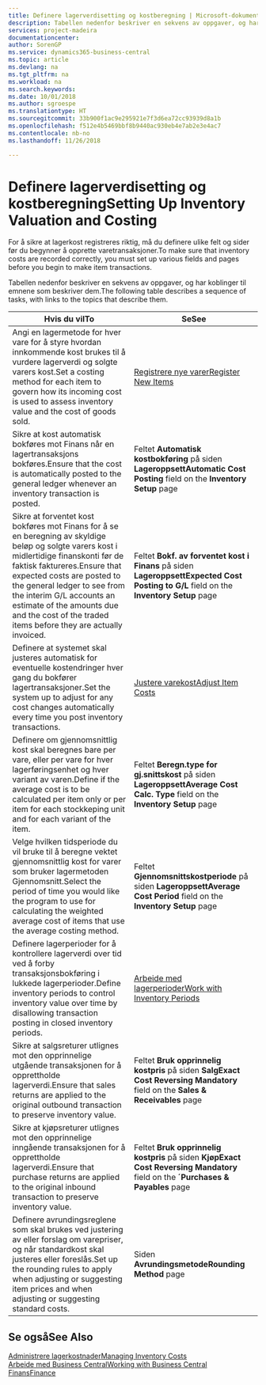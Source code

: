 ```yaml
---
title: Definere lagerverdisetting og kostberegning | Microsoft-dokumentasjon
description: Tabellen nedenfor beskriver en sekvens av oppgaver, og har koblinger til emnene som beskriver dem.
services: project-madeira
documentationcenter: 
author: SorenGP
ms.service: dynamics365-business-central
ms.topic: article
ms.devlang: na
ms.tgt_pltfrm: na
ms.workload: na
ms.search.keywords: 
ms.date: 10/01/2018
ms.author: sgroespe
ms.translationtype: HT
ms.sourcegitcommit: 33b900f1ac9e295921e7f3d6ea72cc93939d8a1b
ms.openlocfilehash: f512e4b5469bbf8b9440ac930eb4e7ab2e3e4ac7
ms.contentlocale: nb-no
ms.lasthandoff: 11/26/2018

---
```

# <a name="setting-up-inventory-valuation-and-costing"></a><span data-ttu-id="f20d2-103">Definere lagerverdisetting og kostberegning</span><span class="sxs-lookup"><span data-stu-id="f20d2-103">Setting Up Inventory Valuation and Costing</span></span>
<span data-ttu-id="f20d2-104">For å sikre at lagerkost registreres riktig, må du definere ulike felt og sider før du begynner å opprette varetransaksjoner.</span><span class="sxs-lookup"><span data-stu-id="f20d2-104">To make sure that inventory costs are recorded correctly, you must set up various fields and pages before you begin to make item transactions.</span></span>

<span data-ttu-id="f20d2-105">Tabellen nedenfor beskriver en sekvens av oppgaver, og har koblinger til emnene som beskriver dem.</span><span class="sxs-lookup"><span data-stu-id="f20d2-105">The following table describes a sequence of tasks, with links to the topics that describe them.</span></span>

|<span data-ttu-id="f20d2-106">**Hvis du vil**</span><span class="sxs-lookup"><span data-stu-id="f20d2-106">**To**</span></span>|<span data-ttu-id="f20d2-107">**Se**</span><span class="sxs-lookup"><span data-stu-id="f20d2-107">**See**</span></span>|  
|------------|-------------|  
|<span data-ttu-id="f20d2-108">Angi en lagermetode for hver vare for å styre hvordan innkommende kost brukes til å vurdere lagerverdi og solgte varers kost.</span><span class="sxs-lookup"><span data-stu-id="f20d2-108">Set a costing method for each item to govern how its incoming cost is used to assess inventory value and the cost of goods sold.</span></span>|[<span data-ttu-id="f20d2-109">Registrere nye varer</span><span class="sxs-lookup"><span data-stu-id="f20d2-109">Register New Items</span></span>](inventory-how-register-new-items.md)|  
|<span data-ttu-id="f20d2-110">Sikre at kost automatisk bokføres mot Finans når en lagertransaksjons bokføres.</span><span class="sxs-lookup"><span data-stu-id="f20d2-110">Ensure that the cost is automatically posted to the general ledger whenever an inventory transaction is posted.</span></span>|<span data-ttu-id="f20d2-111">Feltet **Automatisk kostbokføring** på siden **Lageroppsett**</span><span class="sxs-lookup"><span data-stu-id="f20d2-111">**Automatic Cost Posting** field on the **Inventory Setup** page</span></span>|  
|<span data-ttu-id="f20d2-112">Sikre at forventet kost bokføres mot Finans for å se en beregning av skyldige beløp og solgte varers kost i midlertidige finanskonti før de faktisk faktureres.</span><span class="sxs-lookup"><span data-stu-id="f20d2-112">Ensure that expected costs are posted to the general ledger to see from the interim G/L accounts an estimate of the amounts due and the cost of the traded items before they are actually invoiced.</span></span>|<span data-ttu-id="f20d2-113">Feltet **Bokf. av forventet kost i Finans** på siden **Lageroppsett**</span><span class="sxs-lookup"><span data-stu-id="f20d2-113">**Expected Cost Posting to G/L** field on the **Inventory Setup** page</span></span>|  
|<span data-ttu-id="f20d2-114">Definere at systemet skal justeres automatisk for eventuelle kostendringer hver gang du bokfører lagertransaksjoner.</span><span class="sxs-lookup"><span data-stu-id="f20d2-114">Set the system up to adjust for any cost changes automatically every time you post inventory transactions.</span></span>|[<span data-ttu-id="f20d2-115">Justere varekost</span><span class="sxs-lookup"><span data-stu-id="f20d2-115">Adjust Item Costs</span></span>](inventory-how-adjust-item-costs.md)|  
|<span data-ttu-id="f20d2-116">Definere om gjennomsnittlig kost skal beregnes bare per vare, eller per vare for hver lagerføringsenhet og hver variant av varen.</span><span class="sxs-lookup"><span data-stu-id="f20d2-116">Define if the average cost is to be calculated per item only or per item for each stockkeping unit and for each variant of the item.</span></span>|<span data-ttu-id="f20d2-117">Feltet **Beregn.type for gj.snittskost** på siden **Lageroppsett**</span><span class="sxs-lookup"><span data-stu-id="f20d2-117">**Average Cost Calc. Type** field on the **Inventory Setup** page</span></span>|  
|<span data-ttu-id="f20d2-118">Velge hvilken tidsperiode du vil bruke til å beregne vektet gjennomsnittlig kost for varer som bruker lagermetoden Gjennomsnitt.</span><span class="sxs-lookup"><span data-stu-id="f20d2-118">Select the period of time you would like the program to use for calculating the weighted average cost of items that use the average costing method.</span></span>|<span data-ttu-id="f20d2-119">Feltet **Gjennomsnittskostperiode** på siden **Lageroppsett**</span><span class="sxs-lookup"><span data-stu-id="f20d2-119">**Average Cost Period** field on the **Inventory Setup** page</span></span>|  
|<span data-ttu-id="f20d2-120">Definere lagerperioder for å kontrollere lagerverdi over tid ved å forby transaksjonsbokføring i lukkede lagerperioder.</span><span class="sxs-lookup"><span data-stu-id="f20d2-120">Define inventory periods to control inventory value over time by disallowing transaction posting in closed inventory periods.</span></span>|[<span data-ttu-id="f20d2-121">Arbeide med lagerperioder</span><span class="sxs-lookup"><span data-stu-id="f20d2-121">Work with Inventory Periods</span></span>](finance-how-to-work-with-inventory-periods.md)|  
|<span data-ttu-id="f20d2-122">Sikre at salgsreturer utlignes mot den opprinnelige utgående transaksjonen for å opprettholde lagerverdi.</span><span class="sxs-lookup"><span data-stu-id="f20d2-122">Ensure that sales returns are applied to the original outbound transaction to preserve inventory value.</span></span>|<span data-ttu-id="f20d2-123">Feltet **Bruk opprinnelig kostpris** på siden **Salg**</span><span class="sxs-lookup"><span data-stu-id="f20d2-123">**Exact Cost Reversing Mandatory** field on the **Sales & Receivables** page</span></span>|  
|<span data-ttu-id="f20d2-124">Sikre at kjøpsreturer utlignes mot den opprinnelige inngående transaksjonen for å opprettholde lagerverdi.</span><span class="sxs-lookup"><span data-stu-id="f20d2-124">Ensure that purchase returns are applied to the original inbound transaction to preserve inventory value.</span></span>|<span data-ttu-id="f20d2-125">Feltet **Bruk opprinnelig kostpris** på siden **Kjøp**</span><span class="sxs-lookup"><span data-stu-id="f20d2-125">**Exact Cost Reversing Mandatory** field on the **´Purchases & Payables** page</span></span>|
|<span data-ttu-id="f20d2-126">Definere avrundingsreglene som skal brukes ved justering av eller forslag om varepriser, og når standardkost skal justeres eller foreslås.</span><span class="sxs-lookup"><span data-stu-id="f20d2-126">Set up the rounding rules to apply when adjusting or suggesting item prices and when adjusting or suggesting standard costs.</span></span>|<span data-ttu-id="f20d2-127">Siden **Avrundingsmetode**</span><span class="sxs-lookup"><span data-stu-id="f20d2-127">**Rounding Method** page</span></span>|  

## <a name="see-also"></a><span data-ttu-id="f20d2-128">Se også</span><span class="sxs-lookup"><span data-stu-id="f20d2-128">See Also</span></span>  
[<span data-ttu-id="f20d2-129">Administrere lagerkostnader</span><span class="sxs-lookup"><span data-stu-id="f20d2-129">Managing Inventory Costs</span></span>](finance-manage-inventory-costs.md)  
[<span data-ttu-id="f20d2-130">Arbeide med Business Central</span><span class="sxs-lookup"><span data-stu-id="f20d2-130">Working with Business Central</span></span>](ui-work-product.md)  
[<span data-ttu-id="f20d2-131">Finans</span><span class="sxs-lookup"><span data-stu-id="f20d2-131">Finance</span></span>](finance.md)  

